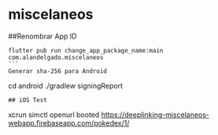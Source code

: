 # miscelaneos

##Renombrar App ID
````
flutter pub run change_app_package_name:main com.alandelgado.miscelaneos
```
Generar sha-256 para Android
````
cd android
./gradlew signingReport
```
## iOS Test
```
xcrun simctl openurl booted https://deeplinking-miscelaneos-webapp.firebaseapp.com/pokedex/1/
```
